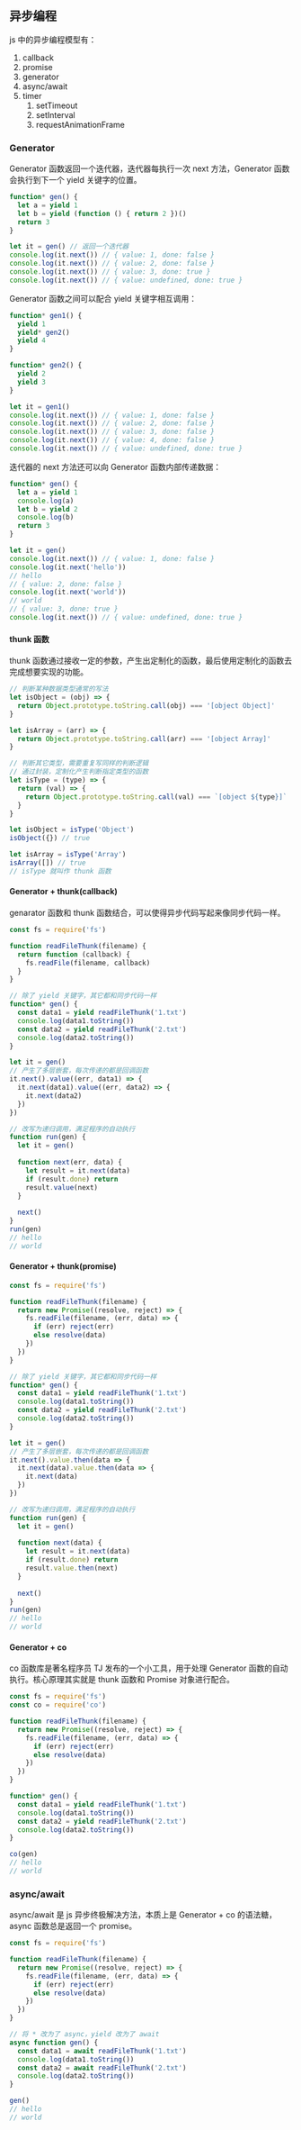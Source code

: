 ## 异步编程

js 中的异步编程模型有：

1. callback
2. promise
3. generator
4. async/await
5. timer
   1. setTimeout
   2. setInterval
   3. requestAnimationFrame

### Generator

Generator 函数返回一个迭代器，迭代器每执行一次 next 方法，Generator 函数会执行到下一个 yield 关键字的位置。

```js
function* gen() {
  let a = yield 1
  let b = yield (function () { return 2 })()
  return 3
}

let it = gen() // 返回一个迭代器
console.log(it.next()) // { value: 1, done: false }
console.log(it.next()) // { value: 2, done: false }
console.log(it.next()) // { value: 3, done: true }
console.log(it.next()) // { value: undefined, done: true }
```

Generator 函数之间可以配合 yield 关键字相互调用：

```js
function* gen1() {
  yield 1
  yield* gen2()
  yield 4
}

function* gen2() {
  yield 2
  yield 3
}

let it = gen1()
console.log(it.next()) // { value: 1, done: false }
console.log(it.next()) // { value: 2, done: false }
console.log(it.next()) // { value: 3, done: false }
console.log(it.next()) // { value: 4, done: false }
console.log(it.next()) // { value: undefined, done: true }
```

迭代器的 next 方法还可以向 Generator 函数内部传递数据：

```js
function* gen() {
  let a = yield 1
  console.log(a)
  let b = yield 2
  console.log(b)
  return 3
}

let it = gen()
console.log(it.next()) // { value: 1, done: false }
console.log(it.next('hello'))
// hello
// { value: 2, done: false }
console.log(it.next('world'))
// world
// { value: 3, done: true }
console.log(it.next()) // { value: undefined, done: true }
```

#### thunk 函数

thunk 函数通过接收一定的参数，产生出定制化的函数，最后使用定制化的函数去完成想要实现的功能。

```js
// 判断某种数据类型通常的写法
let isObject = (obj) => {
  return Object.prototype.toString.call(obj) === '[object Object]'
}

let isArray = (arr) => {
  return Object.prototype.toString.call(arr) === '[object Array]'
}

// 判断其它类型，需要重复写同样的判断逻辑
// 通过封装，定制化产生判断指定类型的函数
let isType = (type) => {
  return (val) => {
    return Object.prototype.toString.call(val) === `[object ${type}]`
  }
}

let isObject = isType('Object')
isObject({}) // true

let isArray = isType('Array')
isArray([]) // true
// isType 就叫作 thunk 函数
```

#### Generator + thunk(callback)

genarator 函数和 thunk 函数结合，可以使得异步代码写起来像同步代码一样。

```js
const fs = require('fs')

function readFileThunk(filename) {
  return function (callback) {
    fs.readFile(filename, callback)
  }
}

// 除了 yield 关键字，其它都和同步代码一样
function* gen() {
  const data1 = yield readFileThunk('1.txt')
  console.log(data1.toString())
  const data2 = yield readFileThunk('2.txt')
  console.log(data2.toString())
}

let it = gen()
// 产生了多层嵌套，每次传递的都是回调函数
it.next().value((err, data1) => {
  it.next(data1).value((err, data2) => {
    it.next(data2)
  })
})

// 改写为递归调用，满足程序的自动执行
function run(gen) {
  let it = gen()
  
  function next(err, data) {
    let result = it.next(data)
    if (result.done) return
    result.value(next)
  }
  
  next()
}
run(gen)
// hello
// world
```

#### Generator + thunk(promise)

```js
const fs = require('fs')

function readFileThunk(filename) {
  return new Promise((resolve, reject) => {
    fs.readFile(filename, (err, data) => {
      if (err) reject(err)
      else resolve(data)
    })
  })
}

// 除了 yield 关键字，其它都和同步代码一样
function* gen() {
  const data1 = yield readFileThunk('1.txt')
  console.log(data1.toString())
  const data2 = yield readFileThunk('2.txt')
  console.log(data2.toString())
}

let it = gen()
// 产生了多层嵌套，每次传递的都是回调函数
it.next().value.then(data => {
  it.next(data).value.then(data => {
    it.next(data)
  })
})

// 改写为递归调用，满足程序的自动执行
function run(gen) {
  let it = gen()
  
  function next(data) {
    let result = it.next(data)
    if (result.done) return
    result.value.then(next)
  }
  
  next()
}
run(gen)
// hello
// world
```

#### Generator + co

co 函数库是著名程序员 TJ 发布的一个小工具，用于处理 Generator 函数的自动执行。核心原理其实就是 thunk 函数和 Promise 对象进行配合。

```js
const fs = require('fs')
const co = require('co')

function readFileThunk(filename) {
  return new Promise((resolve, reject) => {
    fs.readFile(filename, (err, data) => {
      if (err) reject(err)
      else resolve(data)
    })
  })
}

function* gen() {
  const data1 = yield readFileThunk('1.txt')
  console.log(data1.toString())
  const data2 = yield readFileThunk('2.txt')
  console.log(data2.toString())
}

co(gen)
// hello
// world
```

### async/await

async/await 是 js 异步终极解决方法，本质上是 Generator + co 的语法糖，async 函数总是返回一个 promise。

```js
const fs = require('fs')

function readFileThunk(filename) {
  return new Promise((resolve, reject) => {
    fs.readFile(filename, (err, data) => {
      if (err) reject(err)
      else resolve(data)
    })
  })
}

// 将 * 改为了 async，yield 改为了 await
async function gen() {
  const data1 = await readFileThunk('1.txt')
  console.log(data1.toString())
  const data2 = await readFileThunk('2.txt')
  console.log(data2.toString())
}

gen()
// hello
// world
```

